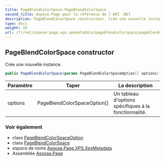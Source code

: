 ```yaml
---
title: PageBlendColorSpace.PageBlendColorSpace
second_title: Aspose.Page pour la référence de l'API .NET
description: PageBlendColorSpace constructeur. Crée une nouvelle instance.
type: docs
weight: 10
url: /fr/net/aspose.page.xps.xpsmetadata/pageblendcolorspace/pageblendcolorspace/
---
```

## PageBlendColorSpace constructor

Crée une nouvelle instance.

```csharp
public PageBlendColorSpace(params PageBlendColorSpaceOption[] options)
```

| Paramètre | Taper | La description |
| --- | --- | --- |
| options | PageBlendColorSpaceOption[] | Un tableau d'options spécifiques à la fonctionnalité. |

### Voir également

* class [PageBlendColorSpaceOption](../../pageblendcolorspace.pageblendcolorspaceoption/)
* class [PageBlendColorSpace](../)
* espace de noms [Aspose.Page.XPS.XpsMetadata](../../pageblendcolorspace/)
* Assemblée [Aspose.Page](../../../)


